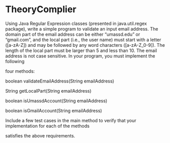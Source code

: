 # TheoryComplier

Using Java Regular Expression classes (presented in java.util.regex package), write a simple program to
validate an input email address. The domain part of the email address can be either “umassd.edu” or
“gmail.com”, and the local part (i.e., the user name) must start with a letter ([a-zA-Z]) and may be
followed by any word characters ([a-zA-Z_0-9]). The length of the local part must be larger than 5 and
less than 10. The email address is not case sensitive. In your program, you must implement the following

four methods: 

boolean validateEmailAddress(String emailAddress)

String getLocalPart(String emailAddress)

boolean isUmassdAccount(String emailAddress)

boolean isGmailAccount(String emailAddress)

Include a few test cases in the main method to verify that your implementation for each of the methods

satisfies the above requirements.
